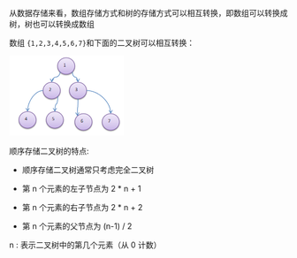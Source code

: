 从数据存储来看，数组存储方式和树的存储方式可以相互转换，即数组可以转换成树，树也可以转换成数组

数组 `{1,2,3,4,5,6,7}`和下面的二叉树可以相互转换：

![img](.assets/%E9%A1%BA%E5%BA%8F%E5%AD%98%E5%82%A8%E4%BA%8C%E5%8F%89%E6%A0%91/20200220130738132.png)

顺序存储二叉树的特点:

- 顺序存储二叉树通常只考虑完全二叉树

- 第 n 个元素的左子节点为 2 * n + 1

- 第 n 个元素的右子节点为 2 * n + 2

- 第 n 个元素的父节点为 (n-1) / 2

n : 表示二叉树中的第几个元素（从 0 计数）